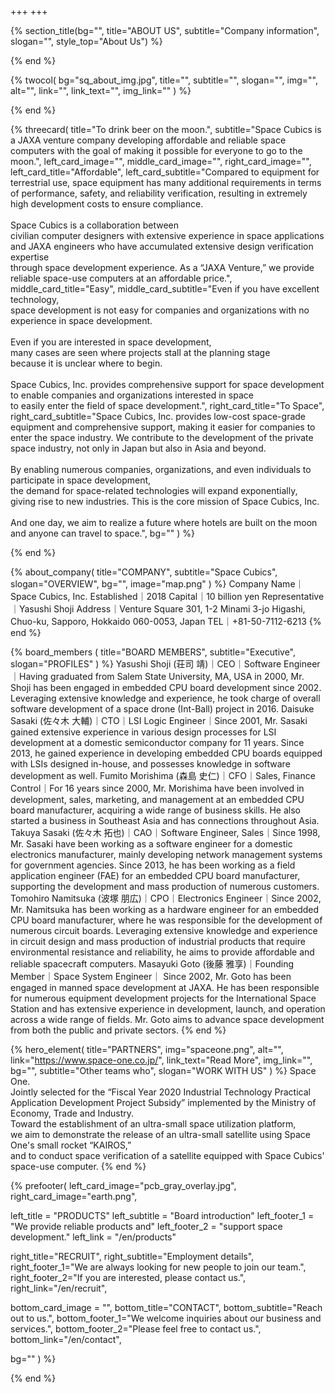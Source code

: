 +++
+++

{% section_title(bg="", title="ABOUT US", subtitle="Company information", slogan="", style_top="About Us") %}
<!--display element -->
{% end %}

{% twocol(
  bg="sq_about_img.jpg",
  title="",
  subtitle="",
  slogan="",
  img="",
  alt="",
  link="",
  link_text="",
  img_link=""
) %}
<!-- no text -->
{% end %}

{% threecard(
  title="To drink beer on the moon.",
  subtitle="Space Cubics is a JAXA venture company developing affordable and reliable space computers with the goal of making it possible for everyone to go to the moon.",
  left_card_image="",
  middle_card_image="",
  right_card_image="",
  left_card_title="Affordable",
  left_card_subtitle="Compared to equipment for terrestrial use, space equipment has many additional requirements in terms of performance, safety, and reliability verification, resulting in extremely high development costs to ensure compliance.<br><br>Space Cubics is a collaboration between<br>civilian computer designers with extensive experience in space applications<br>and JAXA engineers who have accumulated extensive design verification expertise<br>through space development experience. As a “JAXA Venture,” we provide reliable space-use computers at an affordable price.",
  middle_card_title="Easy",
  middle_card_subtitle="Even if you have excellent technology, <br>space development is not easy for companies and organizations with no experience in space development.<br><br>Even if you are interested in space development,<br>many cases are seen where projects stall at the planning stage<br>because it is unclear where to begin.<br><br>Space Cubics, Inc. provides comprehensive support for space development<br>to enable companies and organizations interested in space<br>to easily enter the field of space development.",
  right_card_title="To Space",
  right_card_subtitle="Space Cubics, Inc. provides low-cost space-grade equipment and comprehensive support, making it easier for companies to enter the space industry. We contribute to the development of the private space industry, not only in Japan but also in Asia and beyond.<br><br>By enabling numerous companies, organizations, and even individuals to participate in space development,<br>the demand for space-related technologies will expand exponentially,<br>giving rise to new industries. This is the core mission of Space Cubics, Inc.<br><br> And one day, we aim to realize a future where hotels are built on the moon<br>and anyone can travel to space.",
  bg=""
) %}
<!--display element -->
{% end %}

{% about_company(
  title="COMPANY",
  subtitle="Space Cubics",
  slogan="OVERVIEW",
  bg="",
  image="map.png"
) %}
Company Name｜Space Cubics, Inc.
Established｜2018
Capital｜10 billion yen
Representative｜Yasushi Shoji
Address｜Venture Square 301, 1-2 Minami 3-jo Higashi, Chuo-ku, Sapporo, Hokkaido 060-0053, Japan
TEL｜+81-50-7112-6213
{% end %}

{% board_members (
  title="BOARD MEMBERS",
  subtitle="Executive",
  slogan="PROFILES"
) %}
Yasushi Shoji (荘司 靖)｜CEO｜Software Engineer｜Having graduated from Salem State University, MA, USA in 2000, Mr. Shoji has been engaged in embedded CPU board development since 2002. Leveraging extensive knowledge and experience, he took charge of overall software development of a space drone (Int-Ball) project in 2016.
Daisuke Sasaki (佐々木 大輔)｜CTO｜LSI Logic Engineer｜Since 2001, Mr. Sasaki gained extensive experience in various design processes for LSI development at a domestic semiconductor company for 11 years. Since 2013, he gained experience in developing embedded CPU boards equipped with LSIs designed in-house, and possesses knowledge in software development as well.
Fumito Morishima (森島 史仁)｜CFO｜Sales, Finance Control｜For 16 years since 2000, Mr. Morishima have been involved in development, sales, marketing, and management at an embedded CPU board manufacturer, acquiring a wide range of business skills. He also started a business in Southeast Asia and has connections throughout Asia.
Takuya Sasaki (佐々木 拓也)｜CAO｜Software Engineer, Sales｜Since 1998, Mr. Sasaki have been working as a software engineer for a domestic electronics manufacturer, mainly developing network management systems for government agencies. Since 2013, he has been working as a field application engineer (FAE) for an embedded CPU board manufacturer, supporting the development and mass production of numerous customers.
Tomohiro Namitsuka (波塚 朋広)｜CPO｜Electronics Engineer｜Since 2002, Mr. Namitsuka has been working as a hardware engineer for an embedded CPU board manufacturer, where he was responsible for the development of numerous circuit boards. Leveraging extensive knowledge and experience in circuit design and mass production of industrial products that require environmental resistance and reliability, he aims to provide affordable and reliable spacecraft computers.
Masayuki Goto (後藤 雅享)｜Founding Member｜Space System Engineer｜ Since 2002, Mr. Goto has been engaged in manned space development at JAXA. He has been responsible for numerous equipment development projects for the International Space Station and has extensive experience in development, launch, and operation across a wide range of fields. Mr. Goto aims to advance space development from both the public and private sectors.
{% end %}

{% hero_element(
  title="PARTNERS",
  img="spaceone.png",
  alt="",
  link="https://www.space-one.co.jp/",
  link_text="Read More",
  img_link="",
  bg="",
  subtitle="Other teams who",
  slogan="WORK WITH US"
) %}
Space One.
<br>Jointly selected for the “Fiscal Year 2020 Industrial Technology Practical Application Development Project Subsidy” implemented by the Ministry of Economy, Trade and Industry.
<br>Toward the establishment of an ultra-small space utilization platform,
<br>we aim to demonstrate the release of an ultra-small satellite using Space One's small rocket “KAIROS,”
<br>and to conduct space verification of a satellite equipped with Space Cubics' space-use computer.
{% end %}

{% prefooter(
  left_card_image="pcb_gray_overlay.jpg", 
  right_card_image="earth.png",

  left_title = "PRODUCTS"
  left_subtitle = "Board introduction"
  left_footer_1 = "We provide reliable products and"
  left_footer_2 = "support space development."
  left_link = "/en/products"

  right_title="RECRUIT",
  right_subtitle="Employment details",
  right_footer_1="We are always looking for new people to join our team.",
  right_footer_2="If you are interested, please contact us.",
  right_link="/en/recruit",

  bottom_card_image = "<!--display element -->",
  bottom_title="CONTACT",
  bottom_subtitle="Reach out to us.",
  bottom_footer_1="We welcome inquiries about our business and services.",
  bottom_footer_2="Please feel free to contact us.",
  bottom_link="/en/contact",

  bg=""
) %}
<!--display element -->
{% end %}
